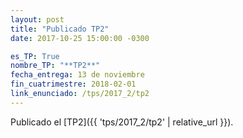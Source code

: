 ```yaml
---
layout: post
title: "Publicado TP2"
date: 2017-10-25 15:00:00 -0300

es_TP: True
nombre_TP: "**TP2**"
fecha_entrega: 13 de noviembre
fin_cuatrimestre: 2018-02-01
link_enunciado: /tps/2017_2/tp2
---
```


Publicado el [TP2]({{ 'tps/2017_2/tp2' | relative_url }}).
